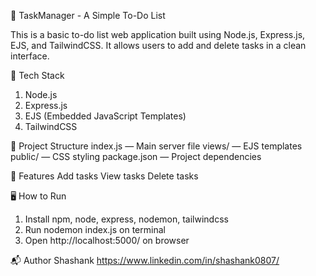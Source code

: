 📝 TaskManager - A Simple To-Do List

This is a basic to-do list web application built using Node.js, Express.js, EJS, and TailwindCSS. It allows users to add and delete tasks in a clean interface.

🔧 Tech Stack
1. Node.js
2. Express.js
3. EJS (Embedded JavaScript Templates)
4. TailwindCSS
   
📁 Project Structure
index.js — Main server file
views/ — EJS templates
public/ — CSS styling
package.json — Project dependencies

📌 Features
Add tasks
View tasks
Delete tasks

🖥️ How to Run
1. Install npm, node, express, nodemon, tailwindcss
2. Run nodemon index.js on terminal
3. Open http://localhost:5000/ on browser 

📬 Author
Shashank
https://www.linkedin.com/in/shashank0807/
